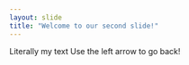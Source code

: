 ```yaml
---
layout: slide
title: "Welcome to our second slide!"
---
```

Literally my text
Use the left arrow to go back!
